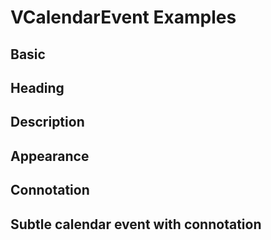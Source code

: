 # VCalendarEvent Examples


## Basic

<code-tab>
<template #example>
<BasicExample/>
</template>
<template #code>

```vue
<!--@include: ./components/calendar-event/BasicExample.vue-->
```
</template>
</code-tab>

## Heading

<code-tab>
<template #example>
<HeadingExample/>
</template>
<template #code>

```vue
<!--@include: ./components/calendar-event/HeadingExample.vue-->
```
</template>
</code-tab>

## Description

<code-tab>
<template #example>
<DescriptionExample/>
</template>
<template #code>

```vue
<!--@include: ./components/calendar-event/DescriptionExample.vue-->
```
</template>
</code-tab>


## Appearance

<code-tab>
<template #example>
<AppearanceExample/>
</template>
<template #code>

```vue
<!--@include: ./components/calendar-event/AppearanceExample.vue-->
```
</template>
</code-tab>

## Connotation

<code-tab>
<template #example>
<ConnotationExample/>
</template>
<template #code>

```vue
<!--@include: ./components/calendar-event/ConnotationExample.vue-->
```
</template>
</code-tab>


## Subtle calendar event with connotation

<code-tab>
<template #example>
<SubtitleCalendarEventExample/>
</template>
<template #code>

```vue
<!--@include: ./components/calendar-event/SubtitleCalendarEventExample.vue-->
```
</template>
</code-tab>

<script setup lang="ts">
import { defineClientComponent } from 'vitepress';

const BasicExample = defineClientComponent(() =>  import("./components/calendar-event/BasicExample.vue"));
const HeadingExample = defineClientComponent(() =>  import("./components/calendar-event/HeadingExample.vue"));
const AppearanceExample = defineClientComponent(() =>  import("./components/calendar-event/AppearanceExample.vue"));
const ConnotationExample = defineClientComponent(() =>  import("./components/calendar-event/ConnotationExample.vue"));
const SubtitleCalendarEventExample = defineClientComponent(() =>  import("./components/calendar-event/SubtitleCalendarEventExample.vue"));
const DescriptionExample = defineClientComponent(() =>  import("./components/calendar-event/DescriptionExample.vue"));

</script>
